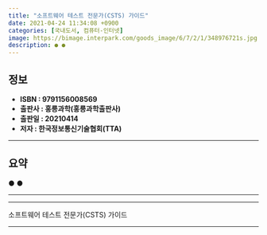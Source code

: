 ```yaml
---
title: "소프트웨어 테스트 전문가(CSTS) 가이드"
date: 2021-04-24 11:34:08 +0900
categories: [국내도서, 컴퓨터-인터넷]
image: https://bimage.interpark.com/goods_image/6/7/2/1/348976721s.jpg
description: ● ●
---
```


## **정보**

- **ISBN : 9791156008569**
- **출판사 : 홍릉과학(홍릉과학출판사)**
- **출판일 : 20210414**
- **저자 : 한국정보통신기술협회(TTA)**

------



## **요약**

●  ●  

------



------


소프트웨어 테스트 전문가(CSTS) 가이드 

------


